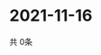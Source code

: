 # 2021-11-16
  共 0条

  <!-- BEGIN -->
  <!-- 最后更新时间Tue Nov 16 2021 15:03:50 GMT+0000 (Coordinated Universal Time) -->
  
  <!-- END -->
  
  